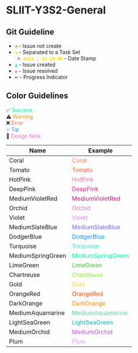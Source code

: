 # SLIIT-Y3S2-General

## Git Guideline

- <span style="color:OrangeRed;">`◔`</span> - Issue not create
- <span style="color:Gold;">`◑`</span> - Separated to a Task Set
  - <span style="color:Gold;font-weight:bold">`Date : 25-10-##`</span> - Date Stamp
- <span style="color:mediumspringgreen;">`◕`</span> - Issue created
- <span style="color:Orchid;">`◉`</span> - Issue resolved
- <span style="font-size: 18px"> `←`</span> - Progress Indicator


## Color Guidelines
✅ <span style="color:mediumspringgreen;">Success</span>  
⚠️ <span style="color:darkorange;">Warning</span>  
❌ <span style="color:tomato;">Error</span>  
💡 <span style="color:dodgerblue;">Tip</span>  
🎨 <span style="color:orchid;">Design Note</span>

| Name              | Example                                                         |
| ----------------- | --------------------------------------------------------------- |
| Coral             | <span style="color:coral;">Coral</span>                         |
| Tomato            | <span style="color:tomato;">Tomato</span>                       |
| HotPink           | <span style="color:hotpink;">HotPink</span>                     |
| DeepPink          | <span style="color:deeppink;">DeepPink</span>                   |
| MediumVioletRed   | <span style="color:mediumvioletred;">MediumVioletRed</span>     |
| Orchid            | <span style="color:orchid;">Orchid</span>                       |
| Violet            | <span style="color:violet;">Violet</span>                       |
| MediumSlateBlue   | <span style="color:mediumslateblue;">MediumSlateBlue</span>     |
| DodgerBlue        | <span style="color:dodgerblue;">DodgerBlue</span>               |
| Turquoise         | <span style="color:turquoise;">Turquoise</span>                 |
| MediumSpringGreen | <span style="color:mediumspringgreen;">MediumSpringGreen</span> |
| LimeGreen         | <span style="color:limegreen;">LimeGreen</span>                 |
| Chartreuse        | <span style="color:chartreuse;">Chartreuse</span>               |
| Gold              | <span style="color:gold;">Gold</span>                           |
| OrangeRed         | <span style="color:orangered;">OrangeRed</span>                 |
| DarkOrange        | <span style="color:darkorange;">DarkOrange</span>               |
| MediumAquamarine  | <span style="color:mediumaquamarine;">MediumAquamarine</span>   |
| LightSeaGreen     | <span style="color:lightseagreen;">LightSeaGreen</span>         |
| MediumOrchid      | <span style="color:mediumorchid;">MediumOrchid</span>           |
| Plum              | <span style="color:plum;">Plum</span>                           |

